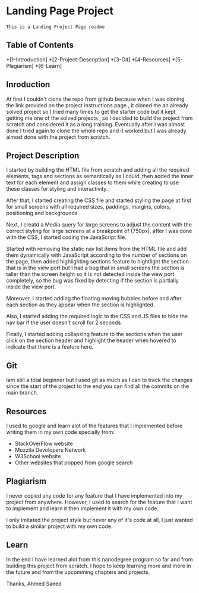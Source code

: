 # Landing Page Project
    This is a Landing Project Page readme
## Table of Contents

*[1-Introduction]
*[2-Project-Description]
*[3-Git]
*[4-Resources]
*[5-Plagiarism]
*[6-Learn]

## Inroduction

At first I couldn't clone the repo from github because when I was cloning the link provided on the project instructions page
, it cloned me an already solved project so I tried many times to get the starter code but it kept getting me one of the solved projects
, so I decided to build the project from scratch and considered it as a long training.
Eventually after I was almost done I tried again to clone the whole repo and it worked but I was already almost done with the project from scratch.

## Project Description

I started by building the HTML file from scratch and adding all the required elements, tags and sections as semantically as I could.
then added the inner text for each element and assign classes to them while creating to use these classes for styling and interactivity.

After that, I started creating the CSS file and started styling the page at first for small screens with all required sizes, paddings,
margins, colors, positioning and backgrounds.

Next, I creatd a Media query for large screens to adjust the content with the correct styling for large screens at a breakpoint of (750px),
after I was done with the CSS, I started coding the JavaScript file.

Started with removing the static nav list items from the HTML file and add them dynamically with JavaScript according to the number of sections
on the page, then added highlighting sections feature to hightlight the section that is in the view port but I had a bug that in small screens
the section is taller than the screen height so it is not detected inside the view port completely, so the bug was fixed by detecting 
if the section is partially inside the view port.

Moreover, I started adding the floating moving bubbles before and after each section as they appear when the section is highlighted.

Also, I started adding the required logic to the CSS and JS files to hide the nav bar if the user doesn't scroll for 2 seconds.

Finally, I started adding collapsing feature to the sections when the user click on the section header and highlight the header
when hovered to indicate that there is a feature here.

## Git

Iam still a total beginner but I used git as much as I can to track the changes since the start of the project to the end
you can find all the commits on the main branch.

## Resources

I used to google and learn alot of the features that I implemented before writing them in my own code specially from:

- StackOverFlow website
- Mozzila Devolopers Network
- W3School website
- Other websites that popped from google search

## Plagiarism

I never copied any code for any feature that I have implemented into my project from anywhere. However, I used to search 
for the feature that I want to implement and learn it then implement it with my own code.

I only imitated the project style but never any of it's code at all, I just wanted to build a similar project with my own code.

## Learn

In the end I have learned alot from this nanodegree program so far and from building this project from scratch. I hope to keep learning
more and more in the future and from the upcomming chapters and projects.

Thanks,
Ahmed Saeed

